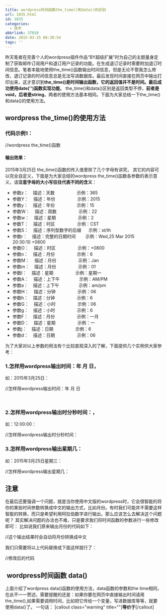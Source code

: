```yaml
---
title: wordpress时间函数the_time()和data()的区别
url: 1035.html
id: 1035
categories:
  - 技术
abbrlink: 37010
date: 2015-03-25 08:30:54
tags: ''
---
```


昨天笔者在完善个人的wordpress插件作品“BY超级扩展”时为自己的主题量身定制了获取邮件订阅用户和退订用户记录的功能。在生成退订记录时需要附加退订时间信息。笔者本能地使用the_time()函数输出时间信息，但是无论不管我怎么修改，退订记录的时间信息总是无法写进数据库。最后发现时间直接在网页中输出打印出来，这才意识到**the_time()是时间输出函数，它的返回值并不是时间。最后成功使用date('')函数实现功能**。 the_time()和data()区别是返回类型不停，**前者是void，后者是string**。两者的使用方法基本相同。下面为大家总结一下the_time()和data()的使用方法。

wordpress the_time()的使用方法
-------------------------

### 代码示例1：

//wordpress the_time()函数 
<? php the_time('Y年n月j日'); ?>

#### 输出效果：

2015年3月25日 the\_time()函数的传入值里除了几个字母有讲究， 其它的内容可以完全自定义，下面是为大家总结的wordpress the\_time()函数各参数的表示意义，请**注意字母的大小写往往代表不同的含义**：

*   参数z：    描述：天数                  示例：365
*   参数Y：    描述：年份                  示例：2015
*   参数y：    描述：年份                  示例：15
*   参数W：    描述：周数                  示例：22
*   参数w：    描述：星期                  示例：2
*   参数T：    描述：时区                  示例：CST
*   参数S：    描述：序列型数字的后缀      示例：st/th
*   参数r：    描述：完整的日期时间        示例：Wed,25 Mar 2015 20:30:10 +0800
*   参数O：    描述：时区                  示例：+0800
*   参数n：    描述：月份                  示例：6
*   参数M：    描述：月份                  示例：Jan
*   参数m：    描述：月份                  示例：01
*   参数l：    描述：星期                  示例：星期一
*   参数A：    描述：上下午                示例：AM/PM
*   参数a：    描述：上下午                示例：am/pm
*   参数H：    描述：分钟                  示例：06
*   参数h：    描述：分钟                  示例：6
*   参数G：    描述：小时                  示例：06
*   参数g：    描述：小时                  示例：6
*   参数F：    描述：月份                  示例：一月
*   参数D：    描述：星期                  示例：一
*   参数j：    描述：日期                  示例：6
*   参数d：    描述：日期                  示例：06

为了大家对以上参数的用法有个比较直观深入的了解，下面提供几个实例供大家参考：

### 1.怎样用wordpress输出时间：年 月 日，

如：2015年3月25日：    

//怎样用wordpress输出时间：年 月 日

<?php the_time('Y年n月j日'); ?>

 

### 2.怎样用wordpress输出时分秒时间：，

如：12:00:00：  

//怎样用wordpress输出时分秒时间：
<?php the_time('G:i:s');?>

### 3.怎样用wordpress输出星期几：

如：2015年3月25日星期三：

//怎样用wordpress输出星期几：
<?php the_time('Y年n月j日l') ;?>

注意
--

在最后还要强调一个问题，就是当你使用中文版的wordpress时，它会很智能的将你的某些时间参数转换成中文的输出方式，比如月份。有时我们可能并不需要这样智能的转换，而只是希望利用阿拉伯数字进行输出，那么应该怎么去解决这个问题呢？ 其实解决问题的办法也不难，只是要求我们将时间函数的参数进行一些修改即可： 比如说我们原来输出月份的代码如下：

//这个输出结果时会自动将月份转换成中文
<?php the_time('M');?>

我们只需要将以上代码替换成下面这样就行了：

//修改后的代码
<?php echo date('M',get\_the\_time('U'));?>

 wordpress时间函数 data()
---------------------

上面介绍了wordpress data()函数的使用方法，data函数的参数和the time相同，在此不一一赘述。需要提醒的还是：如果你要在网页中直接输出时间请用the_time(),如果需要调用时间，比如把它传给一个变量，写进数据库等等，就要使用data()了。 一句话： \[callout class="warning" title=""\]**<?php the_time() ?>等价于<?php echo data() ?>**\[/callout\]